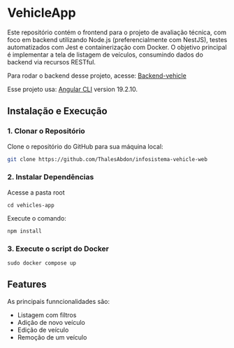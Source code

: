 # VehicleApp

Este repositório contém o frontend para o projeto de avaliação técnica, com foco em backend utilizando Node.js (preferencialmente com NestJS), testes automatizados com Jest e containerização com Docker. O objetivo principal é implementar a tela de listagem de veículos, consumindo dados do backend via recursos RESTful.

Para rodar o backend desse projeto, acesse: [Backend-vehicle](https://github.com/ThalesAbdon/infosistema-vehicle-api)

Esse projeto usa: [Angular CLI](https://github.com/angular/angular-cli) version 19.2.10.

## Instalação e Execução
 
### 1. Clonar o Repositório

Clone o repositório do GitHub para sua máquina local:

```bash
git clone https://github.com/ThalesAbdon/infosistema-vehicle-web
```

### 2. Instalar Dependências
Acesse a pasta root
```
cd vehicles-app
```
Execute o comando:
```
npm install
```
### 3. Execute o script do Docker
```
sudo docker compose up
```

## Features

As principais funncionalidades são:
- Listagem com filtros
- Adição de novo veículo
- Edição de veículo
- Remoção de um veículo
